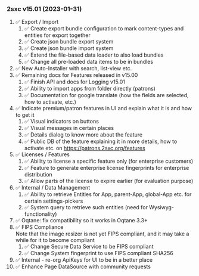 
### 2sxc v15.01 (2023-01-31)

1. ✅ Export / Import
    1. ✅ Create export bundle configuration to mark content-types and entities for export together
    1. ✅ Create json bundle export system
    1. ✅ Create json bundle import system
    1. ✅ Extend the file-based data loader to also load bundles
    1. ✅ Change all pre-loaded data items to be in bundles
1. ✅ New Auto-Installer with search, list-view etc.
1. ✅ Remaining docs for Features released in v15.00
    1. ✅ Finish API and docs for Logging v15.01
    1. ✅ Ability to import apps from folder directly (patrons)
    1. ✅ Documentation for google translate (how the fields are selected, how to activate, etc.)
1. ✅ Indicate premium/patron features in UI and explain what it is and how to get it
    1. ✅ Visual indicators on buttons
    1. ✅ Visual messages in certain places
    1. ✅ Details dialog to know more about the feature
    1. ✅ Public DB of the feature explaining it in more details, how to activate etc. on <https://patrons.2sxc.org/features>
1. ✅ Licenses / Features
    1. ✅ Ability to license a specific feature only (for enterprise customers)
    1. ✅ Feature to generate enterprise license fingerprints for enterprise distribution
    1. ✅ Allow parts of the license to expire earlier (for evaluation purpose)
1. ✅ Internal / Data Management
    1. ✅ Ability to retrieve Entities for App, parent-App, global-App etc. for certain settings-pickers
    1. ✅ System query to retrieve such entities (need for Wysiwyg-functionality)
1. ✅ Oqtane: fix compatibility so it works in Oqtane 3.3+
1. ✅ FIPS Compliance  
      Note that the image resizer is not yet FIPS compliant, and it may take a while for it to become compliant
    1. ✅ Change Secure Data Service to be FIPS compliant
    1. ✅ Change System fingerprint to use FIPS compliant SHA256
1. ✅ Internal - re-org ApiKeys for UI to be in a better place
1. ✅ Enhance Page DataSource with community requests